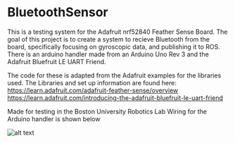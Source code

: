 # BluetoothSensor

This is a testing system for the Adafruit nrf52840 Feather Sense Board.
The goal of this project is to create a system to recieve Bluetooth from the board,
specifically focusing on gyroscopic data, and publishing it to ROS.
There is an arduino handler made from an Arduino Uno Rev 3 and the Adafruit 
Bluefruit LE UART Friend. 

The code for these is adapted from the Adafruit examples for the libraries used. 
The Libraries and set up information are found here:
https://learn.adafruit.com/adafruit-feather-sense/overview
https://learn.adafruit.com/introducing-the-adafruit-bluefruit-le-uart-friend

Made for testing in the Boston University Robotics Lab
Wiring for the Arduino handler is shown below

![alt text](https://github.com/Carter-eng/BluetoothSensor/adafruit_products_UARTFriend_bb.png?raw=true)
